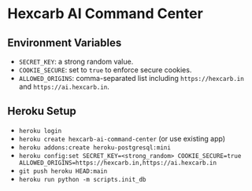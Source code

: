 # Hexcarb AI Command Center

## Environment Variables

- `SECRET_KEY`: a strong random value.
- `COOKIE_SECURE`: set to `true` to enforce secure cookies.
- `ALLOWED_ORIGINS`: comma-separated list including `https://hexcarb.in` and `https://ai.hexcarb.in`.

## Heroku Setup

- `heroku login`
- `heroku create hexcarb-ai-command-center` (or use existing app)
- `heroku addons:create heroku-postgresql:mini`
- `heroku config:set SECRET_KEY=<strong_random> COOKIE_SECURE=true ALLOWED_ORIGINS=https://hexcarb.in,https://ai.hexcarb.in`
- `git push heroku HEAD:main`
- `heroku run python -m scripts.init_db`

